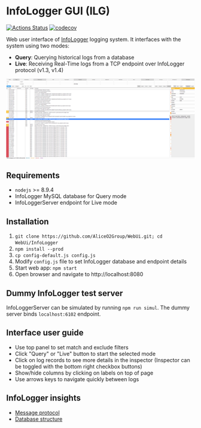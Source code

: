 # InfoLogger GUI (ILG)

[![Actions Status](https://github.com/AliceO2Group/WebUi/workflows/InfoLogger/badge.svg)](https://github.com/AliceO2Group/WebUi/actions)
[![codecov](https://codecov.io/gh/AliceO2Group/WebUi/branch/dev/graph/badge.svg?flag=infologger)](https://codecov.io/gh/AliceO2Group/WebUi)

Web user interface of [InfoLogger](https://github.com/AliceO2Group/InfoLogger) logging system. It interfaces with the system using two modes:
- **Query**: Querying historical logs from a database
- **Live**: Receiving Real-Time logs from a TCP endpoint over InfoLogger protocol (v1.3, v1.4)

![Screenshot of ILG](docs/screenshot.png)

## Requirements
- `nodejs` >= 8.9.4
- InfoLogger MySQL database for Query mode
- InfoLoggerServer endpoint for Live mode

## Installation
1. `git clone https://github.com/AliceO2Group/WebUi.git; cd WebUi/InfoLogger`
1. `npm install --prod`
1. `cp config-default.js config.js`
1. Modify `config.js` file to set InfoLogger database and endpoint details
1. Start web app: `npm start`
1. Open browser and navigate to http://localhost:8080

## Dummy InfoLogger test server
InfoLoggerServer can be simulated by running `npm run simul`. The dummy server binds `localhost:6102` endpoint.

## Interface user guide
- Use top panel to set match and exclude filters
- Click "Query" or "Live" button to start the selected mode
- Click on log records to see more details in the inspector (Inspector can be toggled with the bottom right checkbox buttons)
- Show/hide columns by clicking on labels on top of page
- Use arrows keys to navigate quickly between logs

## InfoLogger insights
- [Message protocol](docs/il-protocol.md)
- [Database structure](docs/database-specs.sql)
